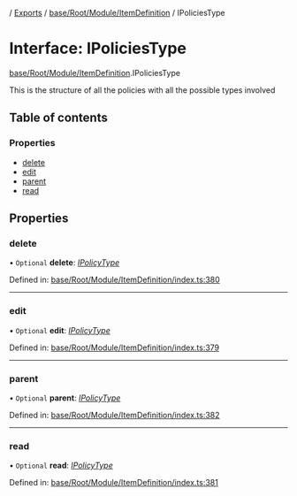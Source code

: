 [](../README.md) / [Exports](../modules.md) / [base/Root/Module/ItemDefinition](../modules/base_root_module_itemdefinition.md) / IPoliciesType

# Interface: IPoliciesType

[base/Root/Module/ItemDefinition](../modules/base_root_module_itemdefinition.md).IPoliciesType

This is the structure of all the policies
with all the possible types involved

## Table of contents

### Properties

- [delete](base_root_module_itemdefinition.ipoliciestype.md#delete)
- [edit](base_root_module_itemdefinition.ipoliciestype.md#edit)
- [parent](base_root_module_itemdefinition.ipoliciestype.md#parent)
- [read](base_root_module_itemdefinition.ipoliciestype.md#read)

## Properties

### delete

• `Optional` **delete**: [*IPolicyType*](base_root_module_itemdefinition.ipolicytype.md)

Defined in: [base/Root/Module/ItemDefinition/index.ts:380](https://github.com/onzag/itemize/blob/3efa2a4a/base/Root/Module/ItemDefinition/index.ts#L380)

___

### edit

• `Optional` **edit**: [*IPolicyType*](base_root_module_itemdefinition.ipolicytype.md)

Defined in: [base/Root/Module/ItemDefinition/index.ts:379](https://github.com/onzag/itemize/blob/3efa2a4a/base/Root/Module/ItemDefinition/index.ts#L379)

___

### parent

• `Optional` **parent**: [*IPolicyType*](base_root_module_itemdefinition.ipolicytype.md)

Defined in: [base/Root/Module/ItemDefinition/index.ts:382](https://github.com/onzag/itemize/blob/3efa2a4a/base/Root/Module/ItemDefinition/index.ts#L382)

___

### read

• `Optional` **read**: [*IPolicyType*](base_root_module_itemdefinition.ipolicytype.md)

Defined in: [base/Root/Module/ItemDefinition/index.ts:381](https://github.com/onzag/itemize/blob/3efa2a4a/base/Root/Module/ItemDefinition/index.ts#L381)
